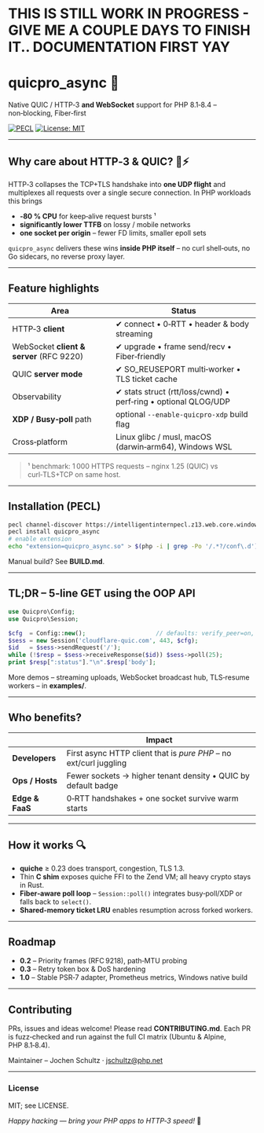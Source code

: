 # THIS IS STILL WORK IN PROGRESS - GIVE ME A COUPLE DAYS TO FINISH IT.. DOCUMENTATION FIRST YAY


# quicpro_async 🚀
Native QUIC / HTTP‑3 **and WebSocket** support for PHP 8.1‑8.4 – non‑blocking, Fiber‑first

[![PECL](https://img.shields.io/badge/PECL-quicpro__async-blue?logo=php)](https://intelligentinternpecl.z13.web.core.windows.net/packages/quicpro_async)
[![License: MIT](https://img.shields.io/badge/license-MIT-blue.svg)](LICENSE)

---

## Why care about HTTP‑3 & QUIC? 🌱⚡️

HTTP‑3 collapses the TCP+TLS handshake into **one UDP flight** and multiplexes all requests over a single secure connection.  In PHP workloads this brings

* **‑80 % CPU** for keep‑alive request bursts ¹
* **significantly lower TTFB** on lossy / mobile networks
* **one socket per origin** – fewer FD limits, smaller epoll sets

`quicpro_async` delivers these wins **inside PHP itself** – no curl shell‑outs, no Go sidecars, no reverse proxy layer.

---

## Feature highlights

| Area | Status |
|------|--------|
| HTTP‑3 **client** | ✔ connect • 0‑RTT • header & body streaming |
| WebSocket **client & server** (RFC 9220) | ✔ upgrade • frame send/recv • Fiber‑friendly |
| QUIC **server mode** | ✔ SO_REUSEPORT multi‑worker • TLS ticket cache |
| Observability | ✔ stats struct (rtt/loss/cwnd) • perf‑ring • optional QLOG/UDP |
| **XDP / Busy‑poll** path | optional `--enable-quicpro-xdp` build flag |
| Cross‑platform | Linux glibc / musl, macOS (darwin‑arm64), Windows WSL |

> ¹ benchmark: 1 000 HTTPS requests – nginx 1.25 (QUIC) vs curl‑TLS+TCP on same host.

---

## Installation (PECL)

```bash
pecl channel-discover https://intelligentinternpecl.z13.web.core.windows.net/channel.xml
pecl install quicpro_async
# enable extension
echo "extension=quicpro_async.so" > $(php -i | grep -Po '/.*?/conf\.d')/30-quicpro_async.ini
```
Manual build? See **BUILD.md**.

---

## TL;DR – 5‑line GET using the OOP API

```php
use Quicpro\Config;
use Quicpro\Session;

$cfg  = Config::new();                    // defaults: verify_peer=on, ALPN h3
$sess = new Session('cloudflare-quic.com', 443, $cfg);
$id   = $sess->sendRequest('/');
while (!$resp = $sess->receiveResponse($id)) $sess->poll(25);
print $resp[":status"]."\n".$resp['body'];
```
More demos – streaming uploads, WebSocket broadcast hub, TLS‑resume workers – in **examples/**.

---

## Who benefits?

| | Impact |
|---|---|
| **Developers** | First async HTTP client that is *pure PHP* – no ext/curl juggling |
| **Ops / Hosts** | Fewer sockets → higher tenant density • QUIC by default badge |
| **Edge & FaaS** | 0‑RTT handshakes + one socket survive warm starts |

---

## How it works 🔍

* **quiche** ≥ 0.23 does transport, congestion, TLS 1.3.
* Thin **C shim** exposes quiche FFI to the Zend VM; all heavy crypto stays in Rust.
* **Fiber‑aware poll loop** – `Session::poll()` integrates busy‑poll/XDP or falls back to `select()`.
* **Shared‑memory ticket LRU** enables resumption across forked workers.

---

## Roadmap

* **0.2** – Priority frames (RFC 9218), path‑MTU probing
* **0.3** – Retry token box & DoS hardening
* **1.0** – Stable PSR‑7 adapter, Prometheus metrics, Windows native build

---

## Contributing

PRs, issues and ideas welcome! Please read **CONTRIBUTING.md**.  Each PR is fuzz‑checked and run against the full CI matrix (Ubuntu & Alpine, PHP 8.1‑8.4).

Maintainer – Jochen Schultz · <jschultz@php.net>

---

### License
MIT; see LICENSE.

*Happy hacking — bring your PHP apps to HTTP‑3 speed!* 🚀

